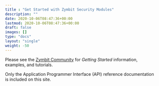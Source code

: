 ```yaml
---
title : "Get Started with Zymbit Security Modules"
description: ""
date: 2020-10-06T08:47:36+00:00
lastmod: 2020-10-06T08:47:36+00:00
draft: false
images: []
type: "docs"
layout: "single"
weight: -50
---
```


Please see the [Zymbit Community](https://community.zymbit.com/) for *Getting Started* information, examples, and tutorials.

Only the Application Programmer Interface (API) reference documentation is included on this site.
